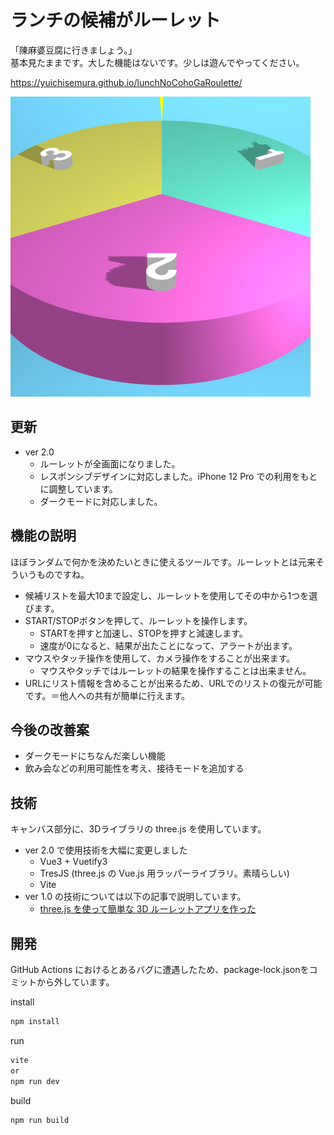 # ランチの候補がルーレット

「陳麻婆豆腐に行きましょう。」  
基本見たままです。大した機能はないです。少しは遊んでやってください。

https://yuichisemura.github.io/lunchNoCohoGaRoulette/

![favicon](./favicon.png)

## 更新

- ver 2.0
  - ルーレットが全画面になりました。
  - レスポンシブデザインに対応しました。iPhone 12 Pro での利用をもとに調整しています。
  - ダークモードに対応しました。

## 機能の説明

ほぼランダムで何かを決めたいときに使えるツールです。ルーレットとは元来そういうものですね。

- 候補リストを最大10まで設定し、ルーレットを使用してその中から1つを選びます。
- START/STOPボタンを押して、ルーレットを操作します。
  - STARTを押すと加速し、STOPを押すと減速します。
  - 速度が0になると、結果が出たことになって、アラートが出ます。
- マウスやタッチ操作を使用して、カメラ操作をすることが出来ます。
  - マウスやタッチではルーレットの結果を操作することは出来ません。
- URLにリスト情報を含めることが出来るため、URLでのリストの復元が可能です。＝他人への共有が簡単に行えます。

## 今後の改善案

- ダークモードにちなんだ楽しい機能
- 飲み会などの利用可能性を考え、接待モードを追加する

## 技術

キャンバス部分に、3Dライブラリの three.js を使用しています。

- ver 2.0 で使用技術を大幅に変更しました
  - Vue3 + Vuetify3
  - TresJS (three.js の Vue.js 用ラッパーライブラリ。素晴らしい)
  - Vite
- ver 1.0 の技術については以下の記事で説明しています。
  - [three.js を使って簡単な 3D ルーレットアプリを作った](https://qiita.com/ychNext9/items/799dfe399c138230bd7c)

## 開発

GitHub Actions におけるとあるバグに遭遇したため、package-lock.jsonをコミットから外しています。

install

```sh
npm install
```

run

```sh
vite
or
npm run dev
```

build

```
npm run build
```
